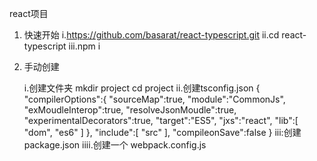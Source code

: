 react项目

1. 快速开始
    i.https://github.com/basarat/react-typescript.git
    ii.cd react-typescript
    iii.npm i

2. 手动创建

    i.创建文件夹
        mkdir project
        cd project
    ii.创建tsconfig.json
    {
        "compilerOptions":{
            "sourceMap":true,
            "module":"CommonJs",
            "exMoudleInterop":true,
            "resolveJsonMoudle":true,
            "experimentalDecorators":true,
            "target":"ES5",
            "jxs":"react",
            "lib":[
                "dom",
                "es6"
            ]
        },
        "include":[
            "src"
        ],
        "compileonSave":false
    }
    iii:创建package.json
    iiii.创建一个 webpack.config.js
